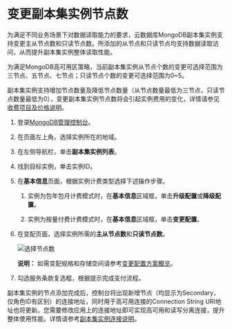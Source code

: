 # 变更副本集实例节点数

为满足不同业务场景下对数据读取能力的要求，云数据库MongoDB副本集实例支持变更主从节点数和只读节点数。所添加的从节点和只读节点均支持数据读取访问，从而提升副本集实例整体读取性能。

为满足MongoDB高可用区策略，当前副本集实例从节点个数的变更可选择范围为三节点、五节点、七节点；只读节点个数的变更可选择范围为0~5。

副本集实例支持增加节点数量及降低节点数量（从节点数量最低为三节点，只读节点数量最低为0），变更副本集实例节点数将会引起实例费用的变化，详情请参见[收费项目及价格说明](/intl.zh-CN/产品定价/收费项目及价格说明.md)。

1.  登录[MongoDB管理控制台](https://mongodb.console.aliyun.com/)。

2.  在页面左上角，选择实例所在的地域。

3.  在左侧导航栏，单击**副本集实例列表**。

4.  找到目标实例，单击实例ID。

5.  在**基本信息**页面，根据实例计费类型选择下述操作步骤。

    1.  实例为包年包月计费模式时，在**基本信息**区域框，单击**升级配置**或**降级配置**。

    2.  实例为按量付费计费模式时，在**基本信息**区域框，单击**变更配置**。

6.  在变配页面，选择实例所需的**主从节点数**和**只读节点数**。

    ![选择节点数](https://static-aliyun-doc.oss-accelerate.aliyuncs.com/assets/img/zh-CN/4346819951/p94815.png)

    **说明：** 如需变配规格和存储空间请参考[变更配置方案概览](/intl.zh-CN/用户指南/实例管理/变更实例配置/变更配置方案概览.md)。

7.  勾选服务条款复选框，根据提示完成支付流程。


副本集实例的节点添加完成后，控制台将出现新增节点（均显示为Secondary，仅角色ID有区别）的连接地址，同时用于高可用连接的Connection String URI地址也将更新。您需要修改应用上的连接地址即可实现高可用和读写分离连接，提升整体使用性能。详情请参考[副本集实例连接说明]()。

